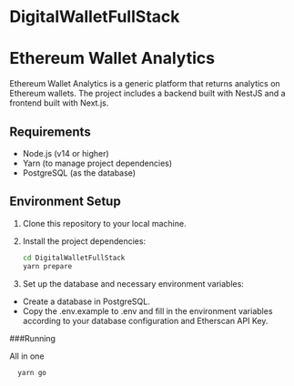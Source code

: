 # DigitalWalletFullStack

# Ethereum Wallet Analytics

Ethereum Wallet Analytics is a generic platform that returns analytics on Ethereum wallets. The project includes a backend built with NestJS and a frontend built with Next.js.

## Requirements

- Node.js (v14 or higher)
- Yarn (to manage project dependencies)
- PostgreSQL (as the database)

## Environment Setup

1. Clone this repository to your local machine.
2. Install the project dependencies:

   ```sh
   cd DigitalWalletFullStack
   yarn prepare
   ```
3. Set up the database and necessary environment variables:

 - Create a database in PostgreSQL.
 - Copy the .env.example to .env and fill in the environment variables according to your database configuration and Etherscan API Key.
 
###Running

All in one

 ```sh
   yarn go
 ```
